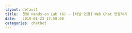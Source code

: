```yaml
---
layout: default
title:  챗봇 Hands-on Lab (6) - [채널 연결] Web Chat 연결하기
date:   2019-01-23 17:50:00
categories: chatbot
---
```


